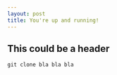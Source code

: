 ```yaml
---
layout: post
title: You're up and running!
---
```


## This could be a header

```
git clone bla bla bla
```
